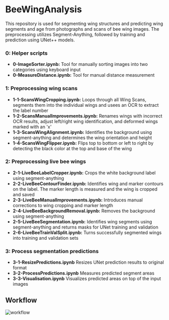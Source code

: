 # BeeWingAnalysis

This repository is used for segmenting wing structures and predicting wing segments and age from photographs and scans of bee wing images. The preprocessing utilizes Segment-Anything, followed by training and prediction using UNet++ models.

### 0: Helper scripts
 - **0-ImageSorter.ipynb:** Tool for manually sorting images into two categories using keyboard input
 - **0-MeasureDistance.ipynb:** Tool for manual distance measurement
 
### 1: Preprocessing wing scans
 - **1-1-ScansWingCropping.ipynb:** Loops through all Wing Scans, segments them into the individual wings and usees an OCR to extract the label number
 - **1-2-ScansManualImprovements.ipynb:** Renames wings with incorrect OCR results, adjust left/right wing identification, and deformed wings marked with an 'x'
 - **1-3-ScansWingAlignment.ipynb:** Identifies the background using segment-anything and determines the wing orientation and height
 - **1-4-ScansWingFlipper.ipynb:** Flips top to bottom or left to right by detecting the black color at the top and base of the wing
 
### 2: Preprocessing live bee wings
 - **2-1-LiveBeeLabelCropper.ipynb:** Crops the white background label using segment-anything
 - **2-2-LiveBeeContourFinder.ipynb:** Identifies wing and marker contours on the label. The marker length is measured and the wing is cropped and saved
 - **2-3-LiveBeeManualImprovements.ipynb:** Introduces manual corrections to wing cropping and marker length
 - **2-4-LiveBeeBackgroundRemoval.ipynb:** Removes the background using segment-anything
 - **2-5-LiveBeeSegmentation.ipynb:** Identifies wing segments using segment-anything and returns masks for UNet training and validation
 - **2-6-LiveBeeTrainValSplit.ipynb:** Turns successfully segmented wings into training and validation sets

### 3: Process segmentation predictions
 - **3-1-ResizePredictions.ipynb** Resizes UNet prediction results to original format
 - **3-2-ProcessPredictions.ipynb** Measures predicted segment areas
 - **3-3-Visualisation.ipynb** Visualizes predicted areas on top of the input images

## Workflow

![workflow](https://github.com/user-attachments/assets/15943abc-ebec-44ad-a85b-28a3dad383ae)
